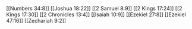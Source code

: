 [[Numbers 34:8]]
[[Joshua 18:22]]
[[2 Samuel 8:9]]
[[2 Kings 17:24]]
[[2 Kings 17:30]]
[[2 Chronicles 13:4]]
[[Isaiah 10:9]]
[[Ezekiel 27:8]]
[[Ezekiel 47:16]]
[[Zechariah 9:2]]
